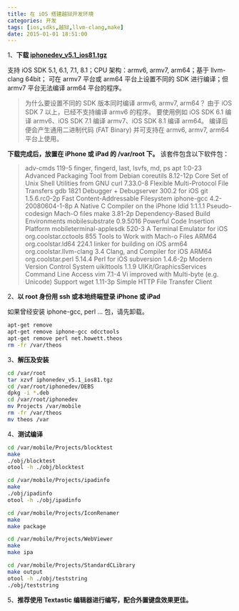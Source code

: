 ```yaml
---
title: 在 iOS 搭建越狱开发环境
categories: 开发
tags: [ios,sdks,越狱,llvm-clang,make]
date: 2015-01-01 18:51:00
---
```


1、**下载 [iphonedev_v5.1_ios81.tgz][1]**

支持 iOS SDK 5.1, 6.1, 7.1, 8.1；CPU 架构：armv6, armv7, arm64；基于 llvm-clang 64bit；
可在 armv7 平台或 arm64 平台上设置不同的 SDK 进行编译；但 armv7 平台无法编译 arm64 平台的程序。

> 为什么要设置不同的 SDK 版本同时编译 armv6, armv7, arm64？
> 由于 iOS SDK 7 以上，已经不支持编译 armv6 的程序。 
> 要使用例如 iOS SDK 6.1 编译 armv6、iOS SDK 7.1 编译 armv7、iOS SDK 8.1 编译 arm64。
> 编译后便会产生通用二进制代码 (FAT Binary) 并可支持在 armv6, armv7, arm64 平台上使用。

**下载完成后，放置在 iPhone 或 iPad 的 /var/root 下。**
该套件包含以下软件包：

> adv-cmds 119-5 finger, fingerd, last, lsvfs, md, ps
> apt 1:0-23 Advanced Packaging Tool from Debian
> coreutils 8.12-12p Core Set of Unix Shell Utilities from GNU
> curl 7.33.0-8 Flexible Multi-Protocol File Transfers
> gdb 1821 Debugger + Debugserver 300.2 for iOS
> git 1.5.6.rc0-2p Fast Content-Addressable Filesystem
> iphone-gcc 4.2-20080604-1-8p A Native C Compiler on the iPhone
> ldid 1:1.1.1 Pseudo-codesign Mach-O files
> make 3.81-2p Dependency-Based Build Environments
> mobilesubstrate 0.9.5016 Powerful Code Insertion Platform
> mobileterminal-applesdk 520-3 A Terminal Emulator for iOS
> org.coolstar.cctools 855 Tools to Work with Mach-o Files ARM64
> org.coolstar.ld64 224.1 linker for building on iOS arm64
> org.coolstar.llvm-clang 3.4 Clang, and Compiler for iOS ARM64
> org.coolstar.perl 5.14.4 Perl for iOS
> subversion 1.4.6-2p Modern Version Control System
> uikittools 1.1.9 UIKit/GraphicsServices Command Line Access
> vim 7.1-4 Vi improved with Multi-byte (e.g. Unicode) Support
> wget 1.11-3p Simple HTTP File Transfer Client

2、**以 root 身份用 ssh 或本地终端登录 iPhone 或 iPad**

如果曾经安装 iphone-gcc, perl … 包，请先卸载。

``` bash
apt-get remove 
apt-get remove iphone-gcc odcctools
apt-get remove perl net.howett.theos
rm -fr /var/theos
```

3、**解压及安装**

``` bash
cd /var/root
tar xzvf iphonedev_v5.1_ios81.tgz
cd /var/root/iphonedev/DEBS
dpkg -i *.deb
cd /var/root/iphonedev
mv Projects /var/mobile
rm -fr /var/theos
mv theos /var
```

4、**测试编译**

``` bash
cd /var/mobile/Projects/blocktest
make
./obj/blocktest
otool -h ./obj/blocktest

cd /var/mobile/Projects/ipadinfo
make
./obj/ipadinfo
otool -h ./obj/ipadinfo

cd /var/mobile/Projects/IconRenamer
make
make package

cd /var/mobile/Projects/WebViewer
make
make ipa

cd /var/mobile/Projects/StandardCLibrary
make output
otool -h ./obj/teststring
./obj/teststring
```

5、**推荐使用 Textastic 编辑器进行编写，配合外置键盘效果更佳。**

  [1]: http://pan.baidu.com/s/1gdtLISF